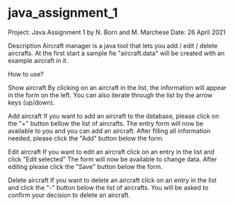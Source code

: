 # java_assignment_1
Project: Java Assignment 1 by N. Born and M. Marchese
Date: 26 April 2021

Description
Aircraft manager is a java tool that lets you add / edit / delete aircrafts.
At the first start a sample fie "aircraft.data" will be created with an example aircraft in it.

How to use?

Show aircraft
By clicking on an aircraft in the list, the information will appear in the form on the left.
You can also iterate through the list by the arrow keys (up/down).

Add aircraft
If you want to add an aircraft to the database, please click on the "+" button bellow the list of aircrafts.
The entry form will now be available to you and you can add an aircraft. After filling all information needed, please click the "Add" button below the form.

Edit aircraft
If you want to edit an aircraft click on an entry in the list and click "Edit selected"
The form will now be available to change data. After editing please click the "Save" button below the form.

Delete aircraft
If you want to delete an aircraft click on an entry in the list and click the "-" button below the list of aircrafts.
You will be asked to confirm your decision to delete an aircraft.
